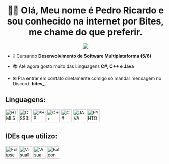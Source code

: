 <h1 align="center"> 🙋‍♂️ Olá, Meu nome é Pedro Ricardo e sou conhecido na internet por Bites, me chame do que preferir.</h1>

<p align="center">
  <img src="https://i.imgur.com/eSqe05h.gif">
</p>


- ❕❕ Cursando **Desenvolvimento de Software Multiplataforma (5/6)**

- 📚 Até agora gosto muito das Linguagens **C#, C++ e Java**

- ✉ Pra entrar em contato diretamente comigo só mandar mensagem no Discord: **bites_.**

<h2>Linguagens: </h2>
<div>
  <img src="https://i.imgur.com/yTzwIaj.png" alt="HTML5" height="40" width="40">
  <img src="https://i.imgur.com/KQ7zzdn.png" alt="CSS3" height="40" width="38">
  <img src="https://i.imgur.com/2X0vT0H.png" alt="PHP" height="40" width="40">
  <img src="https://i.imgur.com/3wnTlw5.png" alt="C++" height="40" width="40">
  <img src="https://i.imgur.com/zlTdtwM.png" alt="C#" height="40" width="35">
  <img src="https://i.imgur.com/KQhe4mo.png" alt="JAVA" height="40" width="40">
  <img src="https://i.imgur.com/o6o7rdm.png" alt="PYHTON" height="40" width="40">
</div>

<h2>IDEs que utilizo: </h2>
<div>
  <img src="https://i.imgur.com/zDn2dyt.png" alt="Eclipse IDE for Java Developers" height="40" width="40">
  <img src="https://i.imgur.com/1DGxykS.png" alt="Visual Studio 2019" height="40" width="40">
  <img src="https://i.imgur.com/ZGMHo8N.png" alt="Visual Studio Code" height="40" width="40">
  <img src="https://i.imgur.com/XKVegyx.png" alt="Falcon C++" height="40" width="40">
</div>

<!---
BitesZ/BitesZ is a ✨ special ✨ repository because its `README.md` (this file) appears on your GitHub profile.
You can click the Preview link to take a look at your changes.
--->
